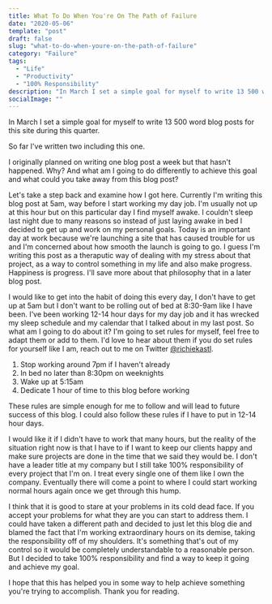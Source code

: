 ```yaml
---
title: What To Do When You're On The Path of Failure
date: "2020-05-06"
template: "post"
draft: false
slug: "what-to-do-when-youre-on-the-path-of-failure"
category: "Failure"
tags:
  - "Life"
  - "Productivity"
  - "100% Responsibility"
description: "In March I set a simple goal for myself to write 13 500 word blog posts for this site during this quarter. So far I've written two including this one. What am I going to do to turn this around?"
socialImage: ""
---
```


In March I set a simple goal for myself to write 13 500 word blog posts for this site during this quarter.

So far I've written two including this one.

I originally planned on writing one blog post a week but that hasn't happened. Why? And what am I going to do differently to achieve this goal and what could you take away from this blog post?

Let's take a step back and examine how I got here. Currently I'm writing this blog post at 5am, way before I start working my day job. I'm usually not up at this hour but on this particular day I find myself awake. I couldn't sleep last night due to many reasons so instead of just laying awake in bed I decided to get up and work on my personal goals. Today is an important day at work because we're launching a site that has caused trouble for us and I'm concerned about how smooth the launch is going to go. I guess I'm writing this post as a theraputic way of dealing with my stress about that project, as a way to control something in my life and also make progress. Happiness is progress. I'll save more about that philosophy that in a later blog post.

I would like to get into the habit of doing this every day, I don't have to get up at 5am but I don't want to be rolling out of bed at 8:30-9am like I have been. I've been working 12-14 hour days for my day job and it has wrecked my sleep schedule and my calendar that I talked about in my last post. So what am I going to do about it? I'm going to set rules for myself, feel free to adapt them or add to them. I'd love to hear about them if you do set rules for yourself like I am, reach out to me on Twitter <a href="//twitter.com/richiekastl" target="_blank">@richiekastl</a>.

1. Stop working around 7pm if I haven't already
2. In bed no later than 8:30pm on weeknights
3. Wake up at 5:15am
4. Dedicate 1 hour of time to this blog before working

These rules are simple enough for me to follow and will lead to future success of this blog. I could also follow these rules if I have to put in 12-14 hour days. 

I would like it if I didn't have to work that many hours, but the reality of the situation right now is that I have to if I want to keep our clients happy and make sure projects are done in the time that we said they would be. I don't have a leader title at my company but I still take 100% responsibility of every project that I'm on. I treat every single one of them like I own the company. Eventually there will come a point to where I could start working normal hours again once we get through this hump.

I think that it is good to stare at your problems in its cold dead face. If you accept your problems for what they are you can start to address them. I could have taken a different path and decided to just let this blog die and blamed the fact that I'm working extraordinary hours on its demise, taking the responsibility off of my shoulders. It's something that's out of my control so it would be completely understandable to a reasonable person. But I decided to take 100% responsibility and find a way to keep it going and achieve my goal. 

I hope that this has helped you in some way to help achieve something you're trying to accomplish. Thank you for reading.